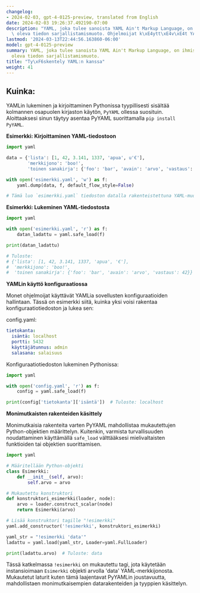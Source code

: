 ```yaml
---
changelog:
- 2024-02-03, gpt-4-0125-preview, translated from English
date: 2024-02-03 19:26:37.492190-07:00
description: "YAML, joka tulee sanoista YAML Ain't Markup Language, on ihmisen luettavissa\
  \ oleva tiedon sarjallistamismuoto. Ohjelmoijat k\xE4ytt\xE4v\xE4t YAMLia\u2026"
lastmod: '2024-03-13T22:44:56.163860-06:00'
model: gpt-4-0125-preview
summary: YAML, joka tulee sanoista YAML Ain't Markup Language, on ihmisen luettavissa
  oleva tiedon sarjallistamismuoto.
title: "Ty\xF6skentely YAML:n kanssa"
weight: 41
---
```


## Kuinka:
YAMLin lukeminen ja kirjoittaminen Pythonissa tyypillisesti sisältää kolmannen osapuolen kirjaston käytön, `PyYAML` ollessa suosituin. Aloittaaksesi sinun täytyy asentaa PyYAML suorittamalla `pip install PyYAML`.

**Esimerkki: Kirjoittaminen YAML-tiedostoon**

```python
import yaml

data = {'lista': [1, 42, 3.141, 1337, 'apua', u'€'],
        'merkkijono': 'boo!',
        'toinen sanakirja': {'foo': 'bar', 'avain': 'arvo', 'vastaus': 42}}

with open('esimerkki.yaml', 'w') as f:
    yaml.dump(data, f, default_flow_style=False)

# Tämä luo `esimerkki.yaml` tiedoston datalla rakenteistettuna YAML-muotoon.
```

**Esimerkki: Lukeminen YAML-tiedostosta**

```python
import yaml

with open('esimerkki.yaml', 'r') as f:
    datan_ladattu = yaml.safe_load(f)

print(datan_ladattu)

# Tuloste: 
# {'lista': [1, 42, 3.141, 1337, 'apua', '€'],
#  'merkkijono': 'boo!',
#  'toinen sanakirja': {'foo': 'bar', 'avain': 'arvo', 'vastaus': 42}}
```

**YAMLin käyttö konfiguraatiossa**

Monet ohjelmoijat käyttävät YAMLia sovellusten konfiguraatioiden hallintaan. Tässä on esimerkki siitä, kuinka yksi voisi rakentaa konfiguraatiotiedoston ja lukea sen:

config.yaml:
```yaml
tietokanta:
  isäntä: localhost
  portti: 5432
  käyttäjätunnus: admin
  salasana: salaisuus
```

Konfiguraatiotiedoston lukeminen Pythonissa:
```python
import yaml

with open('config.yaml', 'r') as f:
    config = yaml.safe_load(f)

print(config['tietokanta']['isäntä'])  # Tuloste: localhost
```

**Monimutkaisten rakenteiden käsittely**

Monimutkaisia rakenteita varten PyYAML mahdollistaa mukautettujen Python-objektien määrittelyn. Kuitenkin, varmista turvallisuuden noudattaminen käyttämällä `safe_load` välttääksesi mielivaltaisten funktioiden tai objektien suorittamisen.

```python
import yaml

# Määritellään Python-objekti
class Esimerkki:
    def __init__(self, arvo):
        self.arvo = arvo

# Mukautettu konstruktori
def konstruktori_esimerkki(loader, node):
    arvo = loader.construct_scalar(node)
    return Esimerkki(arvo)

# Lisää konstruktori tagille "!esimerkki"
yaml.add_constructor('!esimerkki', konstruktori_esimerkki)

yaml_str = "!esimerkki 'data'"
ladattu = yaml.load(yaml_str, Loader=yaml.FullLoader)

print(ladattu.arvo)  # Tuloste: data
```

Tässä katkelmassa `!esimerkki` on mukautettu tagi, jota käytetään instansioimaan `Esimerkki` objekti arvolla 'data' YAML-merkkijonosta. Mukautetut laturit kuten tämä laajentavat PyYAMLin joustavuutta, mahdollistaen monimutkaisempien datarakenteiden ja tyyppien käsittelyn.
